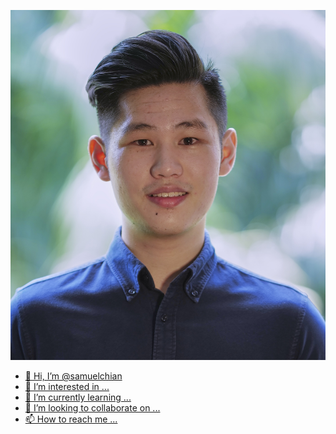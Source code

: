 
<a href = https://www.linkedin.com/in/samuel-chian/><img src="profile.jpg" alt="Header" height= "20%">

- 👋 Hi, I’m @samuelchian
- 👀 I’m interested in ...
- 🌱 I’m currently learning ...
- 💞️ I’m looking to collaborate on ...
- 📫 How to reach me ...

<!---
samuelchian/samuelchian is a ✨ special ✨ repository because its `README.md` (this file) appears on your GitHub profile.
You can click the Preview link to take a look at your changes.
--->

